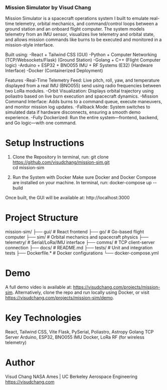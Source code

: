 ### Mission Simulator by Visud Chang ###

Mission Simulator is a spacecraft operations system I built to emulate real-time telemetry, orbital mechanics, and command/control loops between a ground station and an onboard flight computer. The system models telemetry from an IMU sensor, visualizes live telemetry and orbital state, and allows mission commands like burns to be executed and monitored in a mission-style interface.

Built using:
-React + Tailwind CSS (GUI)
-Python + Computer Networking (TCP/Websockets/Flask) (Ground Station)
-Golang + C++ (Flight Computer logic)
-Arduino + ESP32 + BNO055 IMU + RF Systems (E32) (Hardware Interface)
-Docker (Containerized Deployment)

Features
-Real-Time Telemetry Feed: Live pitch, roll, yaw, and temperature displayed from a real IMU (BNO055) send using radio frequencies between two LoRa modules.
-Orbit Visualization: Displays orbital trajectory using poliastro based on live burn execution and spacecraft dynamics.
-Mission Command Interface: Adds burns to a command queue, execute maneuvers, and monitor mission log updates.
-Fallback Mode: System switches to simulated data if hardware disconnects, ensuring a smooth demo experience.
-Fully Dockerized: Run the entire system—frontend, backend, and Go logic—with one command.

# Setup Instructions
1. Clone the Repository
In terminal, run:
git clone https://github.com/visudchang/mission-sim.git  
cd mission-sim

2. Run the System with Docker
Make sure Docker and Docker Compose are installed on your machine.
In terminal, run:
docker-compose up --build

Once built, the GUI will be available at: http://localhost:3000

# Project Structure
mission-sim/
├── gui/               # React frontend
├── go/                # Go-based flight computer
├── sim/               # Orbital mechanics and spacecraft physics
├── telemetry/         # Serial/LoRa/IMU interface
├── comms/             # TCP client-server connection
├── docs/              # README.md
├── tests/             # Unit and integration tests
├── Dockerfile.*       # Docker configurations
└── docker-compose.yml

# Demo
A full demo video is available at: https://visudchang.com/projects/mission-sim.
Alternatively, clone the repo and run locally using Docker, or visit https://visudchang.com/projects/mission-sim/demo.

# Key Technologies
React, Tailwind CSS, Vite
Flask, PySerial, Poliastro, Astropy
Golang TCP Server
Arduino, ESP32, BNO055 IMU
Docker, LoRa RF (for wireless telemetry)

# Author
Visud Chang
NASA Ames | UC Berkeley Aerospace Engineering
https://visudchang.com

